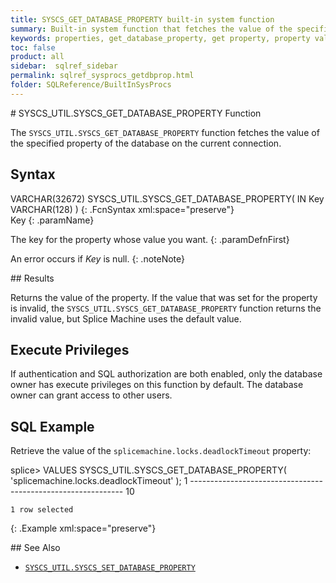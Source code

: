```yaml
---
title: SYSCS_GET_DATABASE_PROPERTY built-in system function
summary: Built-in system function that fetches the value of the specified property of the database on the current connection.
keywords: properties, get_database_property, get property, property value
toc: false
product: all
sidebar:  sqlref_sidebar
permalink: sqlref_sysprocs_getdbprop.html
folder: SQLReference/BuiltInSysProcs
---
```

<section>
<div class="TopicContent" data-swiftype-index="true" markdown="1">
# SYSCS_UTIL.SYSCS_GET_DATABASE_PROPERTY Function

The `SYSCS_UTIL.SYSCS_GET_DATABASE_PROPERTY` function fetches the value
of the specified property of the database on the current connection.

## Syntax

<div class="fcnWrapperWide" markdown="1">
    VARCHAR(32672) SYSCS_UTIL.SYSCS_GET_DATABASE_PROPERTY(
      IN Key VARCHAR(128)
      )
{: .FcnSyntax xml:space="preserve"}

</div>
<div class="paramList" markdown="1">
Key
{: .paramName}

The key for the property whose value you want.
{: .paramDefnFirst}

An error occurs if *Key* is null.
{: .noteNote}

</div>
## Results

Returns the value of the property. If the value that was set for the
property is invalid, the `SYSCS_UTIL.SYSCS_GET_DATABASE_PROPERTY`
function returns the invalid value, but Splice Machine uses the default
value.

## Execute Privileges

If authentication and SQL authorization are both enabled, only the
database owner has execute privileges on this function by default. The
database owner can grant access to other users.

## SQL Example

Retrieve the value of the `splicemachine.locks.deadlockTimeout`
property:

<div class="preWrapper" markdown="1">
    splice> VALUES SYSCS_UTIL.SYSCS_GET_DATABASE_PROPERTY( 'splicemachine.locks.deadlockTimeout' );
    1
    -------------------------------------------------------------
    10

    1 row selected
{: .Example xml:space="preserve"}

</div>
## See Also

* [`SYSCS_UTIL.SYSCS_SET_DATABASE_PROPERTY`](sqlref_sysprocs_setdbprop.html)

</div>
</section>
